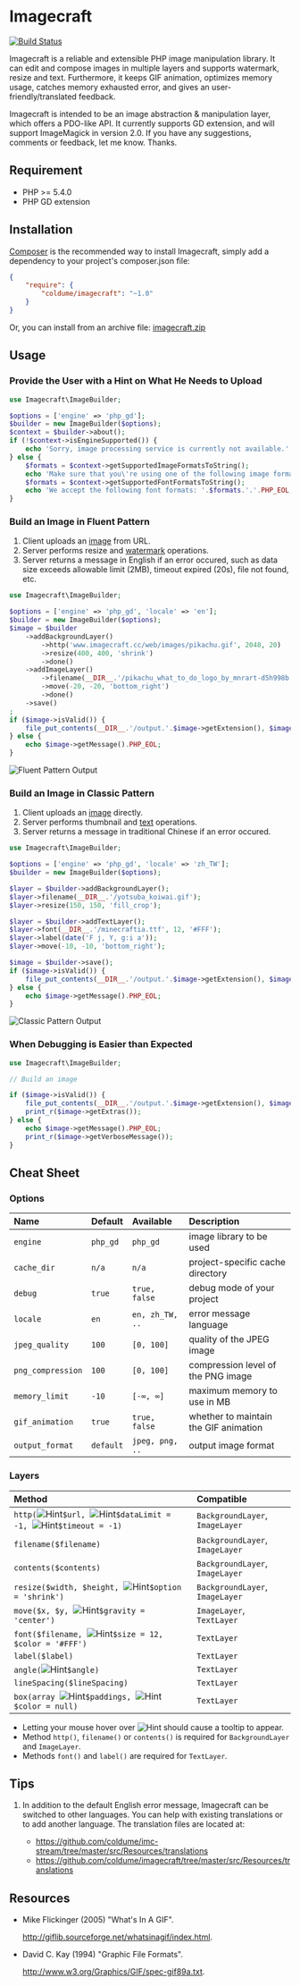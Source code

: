# Imagecraft

[![Build Status](https://travis-ci.org/coldume/imagecraft.svg)](https://travis-ci.org/coldume/imagecraft)

Imagecraft is a reliable and extensible PHP image manipulation library. It can
edit and compose images in multiple layers and supports watermark, resize and
text. Furthermore, it keeps GIF animation, optimizes memory usage, catches
memory exhausted error, and gives an user-friendly/translated feedback.

Imagecraft is intended to be an image abstraction & manipulation layer, which
offers a PDO-like API. It currently supports GD extension, and will support
ImageMagick in version 2.0. If you have any suggestions, comments or feedback,
let me know. Thanks.

## Requirement

*   PHP >= 5.4.0
*   PHP GD extension

## Installation

[Composer](https://getcomposer.org) is the recommended way to install
Imagecraft, simply add a dependency to your project's composer.json file:

````json
{
    "require": {
        "coldume/imagecraft": "~1.0"
    }
}
````

Or, you can install from an archive file: [imagecraft.zip](https://drive.google.com/open?id=0B5ruhRHby-kbQlVzcHN3TFhNNzQ)

## Usage

### Provide the User with a Hint on What He Needs to Upload

````php
use Imagecraft\ImageBuilder;

$options = ['engine' => 'php_gd'];
$builder = new ImageBuilder($options);
$context = $builder->about();
if (!$context->isEngineSupported()) {
    echo 'Sorry, image processing service is currently not available.'.PHP_EOL;
} else {
    $formats = $context->getSupportedImageFormatsToString();
    echo 'Make sure that you\'re using one of the following image formats: '.$formats.'.'.PHP_EOL;
    $formats = $context->getSupportedFontFormatsToString();
    echo 'We accept the following font formats: '.$formats.'.'.PHP_EOL;
}
````

### Build an Image in Fluent Pattern

1.  Client uploads an [image](https://cloud.githubusercontent.com/assets/5236124/9806426/4b49fe20-5812-11e5-8a44-bdbdfff2787a.gif) from URL.
2.  Server performs resize and [watermark](https://cloud.githubusercontent.com/assets/5236124/9806423/4b465d4c-5812-11e5-8dc9-f0f7257e7cda.png) operations.
5.  Server returns a message in English if an error occured, such as data size
    exceeds allowable limit (2MB), timeout expired (20s), file not found, etc.

````php
use Imagecraft\ImageBuilder;

$options = ['engine' => 'php_gd', 'locale' => 'en'];
$builder = new ImageBuilder($options);
$image = $builder
    ->addBackgroundLayer()
        ->http('www.imagecraft.cc/web/images/pikachu.gif', 2048, 20)
        ->resize(400, 400, 'shrink')
        ->done()
    ->addImageLayer()
        ->filename(__DIR__.'/pikachu_what_to_do_logo_by_mnrart-d5h998b.png')
        ->move(-20, -20, 'bottom_right')
        ->done()
    ->save()
;
if ($image->isValid()) {
    file_put_contents(__DIR__.'/output.'.$image->getExtension(), $image->getContents());
} else {
    echo $image->getMessage().PHP_EOL;
}
````

![Fluent Pattern Output](https://cloud.githubusercontent.com/assets/5236124/9806425/4b49d224-5812-11e5-92d6-2f3514ebd660.gif)

### Build an Image in Classic Pattern

1.  Client uploads an [image](https://cloud.githubusercontent.com/assets/5236124/9806422/4b4582dc-5812-11e5-9e85-8974e48dfdfd.gif) directly.
2.  Server performs thumbnail and [text](https://drive.google.com/open?id=0B5ruhRHby-kbQmxKVDVEaEc3Zkk) operations.
5.  Server returns a message in traditional Chinese if an error occured.

````php
use Imagecraft\ImageBuilder;

$options = ['engine' => 'php_gd', 'locale' => 'zh_TW'];
$builder = new ImageBuilder($options);

$layer = $builder->addBackgroundLayer();
$layer->filename(__DIR__.'/yotsuba_koiwai.gif');
$layer->resize(150, 150, 'fill_crop');

$layer = $builder->addTextLayer();
$layer->font(__DIR__.'/minecraftia.ttf', 12, '#FFF');
$layer->label(date('F j, Y, g:i a'));
$layer->move(-10, -10, 'bottom_right');

$image = $builder->save();
if ($image->isValid()) {
    file_put_contents(__DIR__.'/output.'.$image->getExtension(), $image->getContents());
} else {
    echo $image->getMessage().PHP_EOL;
}
````

![Classic Pattern Output](https://cloud.githubusercontent.com/assets/5236124/9806424/4b485480-5812-11e5-818c-a2aa8b2c2c9d.gif)

### When Debugging is Easier than Expected

````php
use Imagecraft\ImageBuilder;

// Build an image

if ($image->isValid()) {
    file_put_contents(__DIR__.'/output.'.$image->getExtension(), $image->getContents());
    print_r($image->getExtras());
} else {
    echo $image->getMessage().PHP_EOL;
    print_r($image->getVerboseMessage());
}
````

## Cheat Sheet

### Options

| Name              | Default   | Available       | Description                           |
| :---------------- | :-------- | :-------------- | :------------------------------------ |
| `engine`          | `php_gd`  | `php_gd`        | image library to be used              |
| `cache_dir`       | `n/a`     | `n/a`           | project-specific cache directory      |
| `debug`           | `true`    | `true, false`   | debug mode of your project            |
| `locale`          | `en`      | `en, zh_TW, ..` | error message language                |
| `jpeg_quality`    | `100`     | `[0, 100]`      | quality of the JPEG image             |
| `png_compression` | `100`     | `[0, 100]`      | compression level of the PNG image    |
| `memory_limit`    | `-10`     | `[-∞, ∞]`       | maximum memory to use in MB           |
| `gif_animation`   | `true`    | `true, false`   | whether to maintain the GIF animation |
| `output_format`   | `default` | `jpeg, png, ..` | output image format                   |

### Layers

| Method                                                                                                          | Compatible                      |
| :-------------------------------------------------------------------------------------------------------------- | :------------------------------ |
| `http(`![Hint][http_url]`$url, `![Hint][http_dataLimit]`$dataLimit = -1, `![Hint][http_timeout]`$timeout = -1)` | `BackgroundLayer`, `ImageLayer` |
| `filename($filename)`                                                                                           | `BackgroundLayer`, `ImageLayer` |
| `contents($contents)`                                                                                           | `BackgroundLayer`, `ImageLayer` |
| `resize($width, $height, `![Hint][resize_option]`$option = 'shrink')`                                           | `BackgroundLayer`, `ImageLayer` |
| `move($x, $y, `![Hint][move_gravity]`$gravity = 'center')`                                                      | `ImageLayer`, `TextLayer`       |
| `font($filename, `![Hint][font_size]`$size = 12, $color = '#FFF')`                                              | `TextLayer`                     |
| `label($label)`                                                                                                 | `TextLayer`                     |
| `angle(`![Hint][angle_angle]`$angle)`                                                                           | `TextLayer`                     |
| `lineSpacing($lineSpacing)`                                                                                     | `TextLayer`                     |
| `box(array `![Hint][box_paddings]`$paddings, `![Hint][box_color]`$color = null)`                                | `TextLayer`                     |

[http_url]:       http://www.imagecraft.cc/web/images/tooltip.png "The URL begins with http://, https:// or nothing."
[http_dataLimit]: http://www.imagecraft.cc/web/images/tooltip.png "The data limit in KB. If set to -1, no data limit is imposed."
[http_timeout]:   http://www.imagecraft.cc/web/images/tooltip.png "The timeout in second. If set to -1, no timeout is imposed"
[resize_option]:  http://www.imagecraft.cc/web/images/tooltip.png "The resize option. Predefined values: shrink, fill_crop."
[move_gravity]:   http://www.imagecraft.cc/web/images/tooltip.png "The move gravity. Predefined values: top_left, top_center, top_right, center_left, center, center_right, bottom_left, bottom_center, bottom_right."
[font_size]:      http://www.imagecraft.cc/web/images/tooltip.png "The font size to use in points."
[angle_angle]:    http://www.imagecraft.cc/web/images/tooltip.png "The angle in degrees."
[box_paddings]:   http://www.imagecraft.cc/web/images/tooltip.png "The four paddings of the box."
[box_color]:      http://www.imagecraft.cc/web/images/tooltip.png "The color of the box. null means transparent."

*   Letting your mouse hover over ![Hint](http://www.imagecraft.cc/web/images/tooltip.png "Yes, you got it.")
    should cause a tooltip to appear.
*   Method `http()`, `filename()` or `contents()` is required for `BackgroundLayer`
    and `ImageLayer`.
*   Methods `font()` and `label()` are required for `TextLayer`.

## Tips

1.  In addition to the default English error message, Imagecraft can be switched
    to other languages. You can help with existing translations or to add
    another language. The translation files are located at:

    *   https://github.com/coldume/imc-stream/tree/master/src/Resources/translations
    *   https://github.com/coldume/imagecraft/tree/master/src/Resources/translations

## Resources

*   Mike Flickinger (2005) "What's In A GIF".

    http://giflib.sourceforge.net/whatsinagif/index.html.

*   David C. Kay (1994) "Graphic File Formats".

    http://www.w3.org/Graphics/GIF/spec-gif89a.txt.
